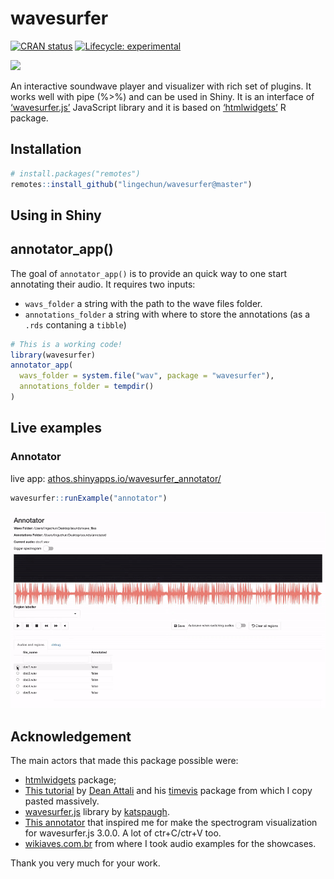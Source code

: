 
<!-- README.md is generated from README.Rmd. Please edit that file -->

# wavesurfer

<!-- badges: start -->

[![CRAN
status](https://www.r-pkg.org/badges/version/wavesurfer)](https://CRAN.R-project.org/package=wavesurfer)
[![Lifecycle:
experimental](https://img.shields.io/badge/lifecycle-experimental-orange.svg)](https://www.tidyverse.org/lifecycle/#experimental)
<!-- badges: end -->

<img src = 'inst/img/ggwave.png'>

An interactive soundwave player and visualizer with rich set of plugins.
It works well with pipe (%\>%) and can be used in Shiny. It is an
interface of [‘wavesurfer.js’](https://wavesurfer-js.org) JavaScript
library and it is based on [‘htmlwidgets’](http://www.htmlwidgets.org/)
R package.

## Installation

``` r
# install.packages("remotes")
remotes::install_github("lingechun/wavesurfer@master")
```

## Using in Shiny


## annotator\_app()

The goal of `annotator_app()` is to provide an quick way to one start
annotating their audio. It requires two inputs:

  - `wavs_folder` a string with the path to the wave files folder.
  - `annotations_folder` a string with where to store the annotations
    (as a `.rds` contaning a `tibble`)

<!-- end list -->

``` r
# This is a working code!
library(wavesurfer)
annotator_app(
  wavs_folder = system.file("wav", package = "wavesurfer"), 
  annotations_folder = tempdir()
)
```

## Live examples

### Annotator

live app:
[athos.shinyapps.io/wavesurfer\_annotator/](https://athos.shinyapps.io/wavesurfer_annotator/)

``` r
wavesurfer::runExample("annotator")
```

<img src="inst/img/annotator3.gif">

## Acknowledgement

The main actors that made this package possible were:

  - [htmlwidgets](http://www.htmlwidgets.org/) package;
  - [This tutorial](https://deanattali.com/blog/htmlwidgets-tips/) by
    [Dean Attali](https://deanattali.com/) and his
    [timevis](https://github.com/daattali/timevis) package from which I
    copy pasted massively.
  - [wavesurfer.js](https://wavesurfer-js.org/) library by
    [katspaugh](https://github.com/katspaugh).
  - [This annotator](https://github.com/CrowdCurio/audio-annotator) that
    inspired me for make the spectrogram visualization for wavesurfer.js
    3.0.0. A lot of ctr+C/ctr+V too.
  - [wikiaves.com.br](https://wikiaves.com.br) from where I took audio
    examples for the showcases.

Thank you very much for your work.
